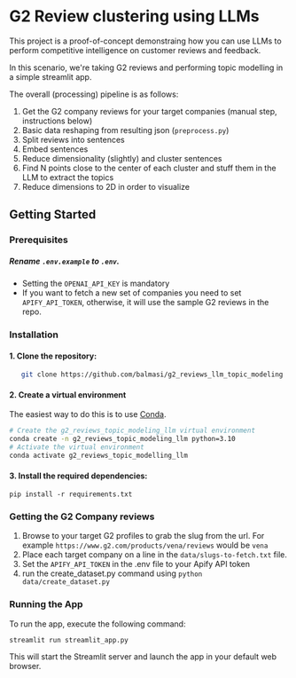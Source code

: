 # G2 Review clustering using LLMs

This project is a proof-of-concept demonstraing how you can use LLMs to perform competitive intelligence on customer reviews and feedback.

In this scenario, we're taking G2 reviews and performing topic modelling in a simple streamlit app.

The overall (processing) pipeline is as follows:
1. Get the G2 company reviews for your target companies (manual step, instructions below) 
2. Basic data reshaping from resulting json (`preprocess.py`)
3. Split reviews into sentences
4. Embed sentences
5. Reduce dimensionality (slightly) and cluster sentences
6. Find N points close to the center of each cluster and stuff them in the LLM to extract the topics
7. Reduce dimensions to 2D in order to visualize

## Getting Started

### Prerequisites


##### Rename `.env.example` to  `.env`.
- Setting the `OPENAI_API_KEY` is mandatory
- If you want to fetch a new set of companies you need to set `APIFY_API_TOKEN`, otherwise, it will use the sample G2 reviews in the repo.



### Installation

#### 1. Clone the repository:
```bash
   git clone https://github.com/balmasi/g2_reviews_llm_topic_modeling
```


#### 2. Create a virtual environment
The easiest way to do this is to use [Conda](https://conda.io/projects/conda/en/latest/user-guide/install/index.html).
```bash
# Create the g2_reviews_topic_modeling_llm virtual environment
conda create -n g2_reviews_topic_modeling_llm python=3.10
# Activate the virtual environment
conda activate g2_reviews_topic_modelling_llm
```

#### 3. Install the required dependencies: 

```
pip install -r requirements.txt
```


### Getting the G2 Company reviews
1. Browse to your target G2 profiles to grab the slug from the url. For example `https://www.g2.com/products/vena/reviews` would be `vena`
2. Place each target company on a line in the `data/slugs-to-fetch.txt` file. 
3. Set the `APIFY_API_TOKEN` in the .env file to your Apify API token
4. run the create_dataset.py command using `python data/create_dataset.py`


### Running the App

To run the app, execute the following command:

```
streamlit run streamlit_app.py
```

This will start the Streamlit server and launch the app in your default web browser.